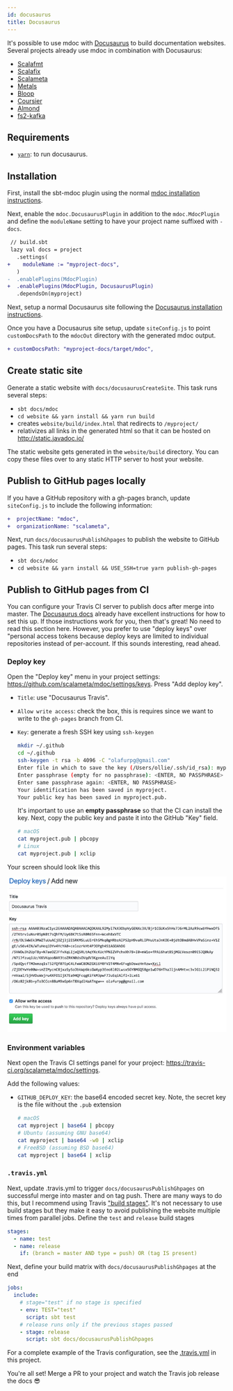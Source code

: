 ```yaml
---
id: docusaurus
title: Docusaurus
---
```


It's possible to use mdoc with [Docusaurus](https://docusaurus.io/) to build
documentation websites. Several projects already use mdoc in combination with
Docusaurus:

- [Scalafmt](https://scalameta.org/scalafmt/)
- [Scalafix](https://scalacenter.github.io/scalafix/)
- [Scalameta](http://scalameta.org/)
- [Metals](https://scalameta.org/metals/)
- [Bloop](https://scalacenter.github.io/bloop/)
- [Coursier](https://coursier.github.io/coursier/)
- [Almond](http://almond-sh.github.io/almond/stable/docs/intro)
- [fs2-kafka](https://ovotech.github.io/fs2-kafka/)

## Requirements

- [`yarn`](https://yarnpkg.com/en/): to run docusaurus.

## Installation

First, install the sbt-mdoc plugin using the normal
[mdoc installation instructions](installation.md#sbt).

Next, enable the `mdoc.DocusaurusPlugin` in addition to the `mdoc.MdocPlugin`
and define the `moduleName` setting to have your project name suffixed with
`-docs`.

```diff
 // build.sbt
 lazy val docs = project
   .settings(
+    moduleName := "myproject-docs",
   )
-  .enablePlugins(MdocPlugin)
+  .enablePlugins(MdocPlugin, DocusaurusPlugin)
   .dependsOn(myproject)
```

Next, setup a normal Docusaurus site following the
[Docusaurus installation instructions](https://docusaurus.io/).

Once you have a Docusaurus site setup, update `siteConfig.js` to point
`customDocsPath` to the `mdocOut` directory with the generated mdoc output.

```diff
+ customDocsPath: "myproject-docs/target/mdoc",
```

## Create static site

Generate a static website with `docs/docusaurusCreateSite`. This task runs
several steps:

- `sbt docs/mdoc`
- `cd website && yarn install && yarn run build`
- creates `website/build/index.html` that redirects to `/myproject/`
- relativizes all links in the generated html so that it can be hosted on
  http://static.javadoc.io/

The static website gets generated in the `website/build` directory. You can copy
these files over to any static HTTP server to host your website.

## Publish to GitHub pages locally

If you have a GitHub repository with a gh-pages branch, update `siteConfig.js`
to include the following information:

```diff
+  projectName: "mdoc",
+  organizationName: "scalameta",
```

Next, run `docs/docusaurusPublishGhpages` to publish the website to GitHub
pages. This task run several steps:

- `sbt docs/mdoc`
- `cd website && yarn install && USE_SSH=true yarn publish-gh-pages`

## Publish to GitHub pages from CI

You can configure your Travis CI server to publish docs after merge into master.
The [Docusaurus docs](https://docusaurus.io/docs/en/publishing#using-travis-cih)
already have excellent instructions for how to set this up. If those
instructions work for you, then that's great! No need to read this section here.
However, you prefer to use "deploy keys" over "personal access tokens because
deploy keys are limited to individual repositories instead of per-account. If
this sounds interesting, read ahead.

### Deploy key

Open the "Deploy key" menu in your project settings:
https://github.com/scalameta/mdoc/settings/keys. Press "Add deploy key".

- `Title`: use "Docusaurus Travis".
- `Allow write access`: check the box, this is requires since we want to write
  to the `gh-pages` branch from CI.
- `Key`: generate a fresh SSH key using `ssh-keygen`

  ```sh
  mkdir ~/.github
  cd ~/.github
  ssh-keygen -t rsa -b 4096 -C "olafurpg@gmail.com"
  Enter file in which to save the key (/Users/ollie/.ssh/id_rsa): myproject
  Enter passphrase (empty for no passphrase): <ENTER, NO PASSPHRASE>
  Enter same passphrase again: <ENTER, NO PASSPHRASE>
  Your identification has been saved in myproject.
  Your public key has been saved in myproject.pub.
  ```

  It's important to use an **empty passphrase** so that the CI can install the
  key. Next, copy the public key and paste it into the GitHub "Key" field.

  ```sh
  # macOS
  cat myproject.pub | pbcopy
  # Linux
  cat myproject.pub | xclip
  ```

Your screen should look like this

![Add GitHub deploy key](assets/deploy_key.png)

### Environment variables

Next open the Travis CI settings panel for your project:
https://travis-ci.org/scalameta/mdoc/settings.

Add the following values:

- `GITHUB_DEPLOY_KEY`: the base64 encoded secret key. Note, the secret key is
  the file without the `.pub` extension
  ```sh
  # macOS
  cat myproject | base64 | pbcopy
  # Ubuntu (assuming GNU base64)
  cat myproject | base64 -w0 | xclip
  # FreeBSD (assuming BSD base64)
  cat myproject | base64 | xclip
  ```

### `.travis.yml`

Next, update .travis.yml to trigger `docs/docusaurusPublishGhpages` on
successful merge into master and on tag push. There are many ways to do this,
but I recommend using Travis
["build stages"](https://docs.travis-ci.com/user/build-stages/). It's not
necessary to use build stages but they make it easy to avoid publishing the
website multiple times from parallel jobs. Define the `test` and `release` build
stages

```yml
stages:
  - name: test
  - name: release
    if: (branch = master AND type = push) OR (tag IS present)
```

Next, define your build matrix with `docs/docusaurusPublishGhpages` at the end

```yml
jobs:
  include:
    # stage="test" if no stage is specified
    - env: TEST="test"
      script: sbt test
    # release runs only if the previous stages passed
    - stage: release
      script: sbt docs/docusaurusPublishGhpages
```

For a complete example of the Travis configuration, see the
[.travis.yml](https://github.com/scalameta/mdoc/blob/master/.travis.yml) in this
project.

You're all set! Merge a PR to your project and watch the Travis job release the
docs 😎
